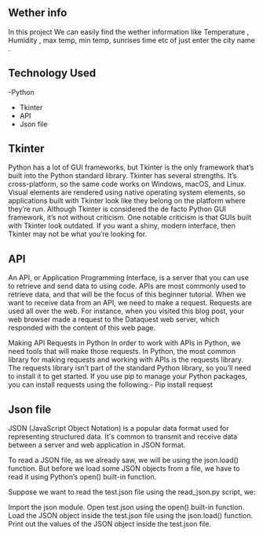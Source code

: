## Wether info
In this project We can easily find the wether information like Temperature , Humidity , max temp, min temp,
sunrises time etc of just enter the city name .

## Technology Used
 -Python
- Tkinter
- API
- Json file

## Tkinter
Python has a lot of GUI frameworks, but Tkinter is the only framework that’s built into the Python standard library. Tkinter has several strengths. It’s cross-platform, so the same code works on Windows, macOS, and Linux. Visual elements are rendered using native operating system elements, so applications built with Tkinter look like they belong on the platform where they’re run.
Although Tkinter is considered the de facto Python GUI framework, it’s not without criticism. One notable criticism is that GUIs built with Tkinter look outdated. If you want a shiny, modern interface, then Tkinter may not be what you’re looking for.

## API
 An API, or Application Programming Interface, is a server that you can use to retrieve and send data to using code. APIs are most commonly used to retrieve data, and that will be the focus of this beginner tutorial.
When we want to receive data from an API, we need to make a request. Requests are used all over the web. For instance, when you visited this blog post, your web browser made a request to the Dataquest web server, which responded with the content of this web page.

Making API Requests in Python
In order to work with APIs in Python, we need tools that will make those requests. In Python, the most common library for making requests and working with APIs is the requests library. The requests library isn’t part of the standard Python library, so you’ll need to install it to get started.
If you use pip to manage your Python packages, you can install requests using the following:-
Pip install request

## Json file
JSON (JavaScript Object Notation) is a popular data format used for representing structured data. It's common to transmit and receive data between a server and web application in JSON format.

To read a JSON file, as we already saw, we will be using the json.load() function. But before we load some JSON objects from a file, we have to read it using Python’s open() built-in function.

Suppose we want to read the test.json file using the read_json.py script, we:

Import the json module.
Open test.json using the open() built-in function.
Load the JSON object inside the test.json file using the json.load() function.
Print out the values of the JSON object inside the test.json file.
